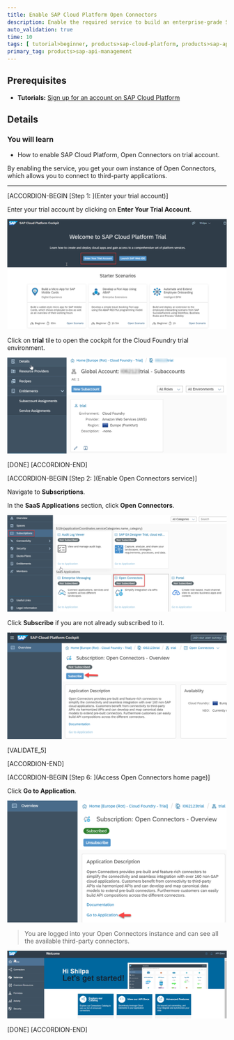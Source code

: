 ```yaml
---
title: Enable SAP Cloud Platform Open Connectors
description: Enable the required service to build an enterprise-grade SAP Fiori application that connects securely to a non-SAP service.
auto_validation: true
time: 10
tags: [ tutorial>beginner, products>sap-cloud-platform, products>sap-api-management]
primary_tag: products>sap-api-management
---
```


## Prerequisites
- **Tutorials:** [Sign up for an account on SAP Cloud Platform](https://developers.sap.com/tutorials/hcp-create-trial-account.html)

## Details
### You will learn
  - How to enable SAP Cloud Platform, Open Connectors on trial account.

By enabling the service, you get your own instance of Open Connectors, which allows you to connect to third-party applications.

---

[ACCORDION-BEGIN [Step 1: ](Enter your trial account)]

Enter your trial account by clicking on **Enter Your Trial Account**.

![Log into cockpit](00-Login-trial-account.png)

Click on **trial** tile to open the cockpit for the Cloud Foundry trial environment.

![Access Cloud Foundry](01_2_click-trial-tile.png)

[DONE]
[ACCORDION-END]

[ACCORDION-BEGIN [Step 2: ](Enable Open Connectors service)]

Navigate to **Subscriptions**.

In the **SaaS Applications** section, click  **Open Connectors**.

![Select Open Connectors](06-open-openconnectors.png)

Click  **Subscribe** if you are not already subscribed to it.

![Subscribe Open Connectors](061-subscribe-openconnectors.png)

[VALIDATE_5]

[ACCORDION-END]

[ACCORDION-BEGIN [Step 6: ](Access Open Connectors home page)]

Click **Go to Application**.

![Go Open Connectors](08-go-to-open-connectors.png)

>You are logged into your Open Connectors instance and can see all the available third-party connectors.

![Select Open Connectors](9-open-connectors-instance.png)

[DONE]
[ACCORDION-END]
